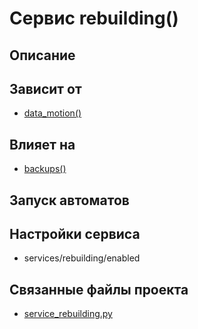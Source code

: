 # Сервис rebuilding()


## Описание



## Зависит от
* [data_motion()](services/service_data_sender.md)


## Влияет на
* [backups()](services/service_backups.md)


## Запуск автоматов


## Настройки сервиса
* services/rebuilding/enabled



## Связанные файлы проекта
* [service_rebuilding.py](services/service_rebuilding.py)



